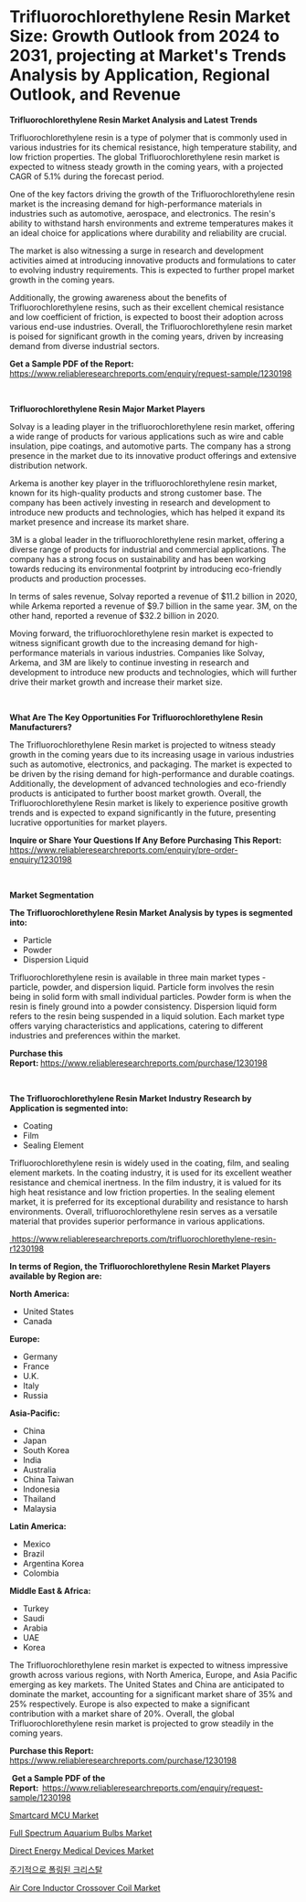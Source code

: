 <p><h1>Trifluorochlorethylene Resin Market Size: Growth Outlook from 2024 to 2031, projecting at Market's Trends Analysis by Application, Regional Outlook, and Revenue</h1></p><p><strong>Trifluorochlorethylene Resin Market Analysis and Latest Trends</strong></p>
<p><p>Trifluorochlorethylene resin is a type of polymer that is commonly used in various industries for its chemical resistance, high temperature stability, and low friction properties. The global Trifluorochlorethylene resin market is expected to witness steady growth in the coming years, with a projected CAGR of 5.1% during the forecast period.</p><p>One of the key factors driving the growth of the Trifluorochlorethylene resin market is the increasing demand for high-performance materials in industries such as automotive, aerospace, and electronics. The resin's ability to withstand harsh environments and extreme temperatures makes it an ideal choice for applications where durability and reliability are crucial.</p><p>The market is also witnessing a surge in research and development activities aimed at introducing innovative products and formulations to cater to evolving industry requirements. This is expected to further propel market growth in the coming years.</p><p>Additionally, the growing awareness about the benefits of Trifluorochlorethylene resins, such as their excellent chemical resistance and low coefficient of friction, is expected to boost their adoption across various end-use industries. Overall, the Trifluorochlorethylene resin market is poised for significant growth in the coming years, driven by increasing demand from diverse industrial sectors.</p></p>
<p><strong>Get a Sample PDF of the Report:&nbsp;</strong> <a href="https://www.reliableresearchreports.com/enquiry/request-sample/1230198">https://www.reliableresearchreports.com/enquiry/request-sample/1230198</a></p>
<p>&nbsp;</p>
<p><strong>Trifluorochlorethylene Resin Major Market Players</strong></p>
<p><p>Solvay is a leading player in the trifluorochlorethylene resin market, offering a wide range of products for various applications such as wire and cable insulation, pipe coatings, and automotive parts. The company has a strong presence in the market due to its innovative product offerings and extensive distribution network.</p><p>Arkema is another key player in the trifluorochlorethylene resin market, known for its high-quality products and strong customer base. The company has been actively investing in research and development to introduce new products and technologies, which has helped it expand its market presence and increase its market share.</p><p>3M is a global leader in the trifluorochlorethylene resin market, offering a diverse range of products for industrial and commercial applications. The company has a strong focus on sustainability and has been working towards reducing its environmental footprint by introducing eco-friendly products and production processes.</p><p>In terms of sales revenue, Solvay reported a revenue of $11.2 billion in 2020, while Arkema reported a revenue of $9.7 billion in the same year. 3M, on the other hand, reported a revenue of $32.2 billion in 2020.</p><p>Moving forward, the trifluorochlorethylene resin market is expected to witness significant growth due to the increasing demand for high-performance materials in various industries. Companies like Solvay, Arkema, and 3M are likely to continue investing in research and development to introduce new products and technologies, which will further drive their market growth and increase their market size.</p></p>
<p>&nbsp;</p>
<p><strong>What Are The Key Opportunities For Trifluorochlorethylene Resin Manufacturers?</strong></p>
<p><p>The Trifluorochlorethylene Resin market is projected to witness steady growth in the coming years due to its increasing usage in various industries such as automotive, electronics, and packaging. The market is expected to be driven by the rising demand for high-performance and durable coatings. Additionally, the development of advanced technologies and eco-friendly products is anticipated to further boost market growth. Overall, the Trifluorochlorethylene Resin market is likely to experience positive growth trends and is expected to expand significantly in the future, presenting lucrative opportunities for market players.</p></p>
<p><strong>Inquire or Share Your Questions If Any Before Purchasing This Report:</strong> <a href="https://www.reliableresearchreports.com/enquiry/pre-order-enquiry/1230198">https://www.reliableresearchreports.com/enquiry/pre-order-enquiry/1230198</a></p>
<p>&nbsp;</p>
<p><strong>Market Segmentation</strong></p>
<p><strong>The Trifluorochlorethylene Resin Market Analysis by types is segmented into:</strong></p>
<p><ul><li>Particle</li><li>Powder</li><li>Dispersion Liquid</li></ul></p>
<p><p>Trifluorochlorethylene resin is available in three main market types - particle, powder, and dispersion liquid. Particle form involves the resin being in solid form with small individual particles. Powder form is when the resin is finely ground into a powder consistency. Dispersion liquid form refers to the resin being suspended in a liquid solution. Each market type offers varying characteristics and applications, catering to different industries and preferences within the market.</p></p>
<p><strong>Purchase this Report:&nbsp;</strong><a href="https://www.reliableresearchreports.com/purchase/1230198">https://www.reliableresearchreports.com/purchase/1230198</a></p>
<p>&nbsp;</p>
<p><strong>The Trifluorochlorethylene Resin Market Industry Research by Application is segmented into:</strong></p>
<p><ul><li>Coating</li><li>Film</li><li>Sealing Element</li></ul></p>
<p><p>Trifluorochlorethylene resin is widely used in the coating, film, and sealing element markets. In the coating industry, it is used for its excellent weather resistance and chemical inertness. In the film industry, it is valued for its high heat resistance and low friction properties. In the sealing element market, it is preferred for its exceptional durability and resistance to harsh environments. Overall, trifluorochlorethylene resin serves as a versatile material that provides superior performance in various applications.</p></p>
<p><a href="https://www.reliableresearchreports.com/trifluorochlorethylene-resin-r1230198">&nbsp;https://www.reliableresearchreports.com/trifluorochlorethylene-resin-r1230198</a></p>
<p><strong>In terms of Region, the Trifluorochlorethylene Resin Market Players available by Region are:</strong></p>
<p>
    <p> <strong> North America: </strong>
        <ul>
            <li>United States</li>
            <li>Canada</li>
        </ul>
        </p> 
    <p> <strong> Europe: </strong>
        <ul>
            <li>Germany</li>
            <li>France</li>
            <li>U.K.</li>
            <li>Italy</li>
            <li>Russia</li>
        </ul>
        </p> 
    <p> <strong> Asia-Pacific: </strong>
        <ul>
            <li>China</li>
            <li>Japan</li>
            <li>South Korea</li>
            <li>India</li>
            <li>Australia</li>
            <li>China Taiwan</li>
            <li>Indonesia</li>
            <li>Thailand</li>
            <li>Malaysia</li>
        </ul>
        </p> 
    <p> <strong> Latin America: </strong>
        <ul>
            <li>Mexico</li>
            <li>Brazil</li>
            <li>Argentina Korea</li>
            <li>Colombia</li>
        </ul>
        </p> 
    <p> <strong> Middle East & Africa: </strong>
        <ul>
            <li>Turkey</li>
            <li>Saudi</li>
            <li>Arabia</li>
            <li>UAE</li>
            <li>Korea</li>
        </ul>
    </p>
    </p>
<p><p>The Trifluorochlorethylene resin market is expected to witness impressive growth across various regions, with North America, Europe, and Asia Pacific emerging as key markets. The United States and China are anticipated to dominate the market, accounting for a significant market share of 35% and 25% respectively. Europe is also expected to make a significant contribution with a market share of 20%. Overall, the global Trifluorochlorethylene resin market is projected to grow steadily in the coming years.</p></p>
<p><strong>Purchase this Report: </strong><a href="https://www.reliableresearchreports.com/purchase/1230198">https://www.reliableresearchreports.com/purchase/1230198</a></p>
<p>&nbsp;<strong>Get a Sample PDF of the Report:&nbsp;&nbsp;</strong><a href="https://www.reliableresearchreports.com/enquiry/request-sample/1230198">https://www.reliableresearchreports.com/enquiry/request-sample/1230198</a></p>
<p><strong></strong></p>
<p><p><a href="https://medium.com/@patriciahanson2013/smartcard-mcu-market-research-report-market-forecast-and-growth-prospects-with-a-steady-cagr-of-8-3-ee89b4c85973">Smartcard MCU Market</a></p><p><a href="https://github.com/obertPattersbG/Market-Research-Report-List-1/blob/main/full-spectrum-aquarium-bulbs-market.md">Full Spectrum Aquarium Bulbs Market</a></p><p><a href="https://issuu.com/reportprime-2/docs/direct-energy-medical-devices-market-size-2030.ppt">Direct Energy Medical Devices Market</a></p><p><a href="https://medium.com/@gabrielblanda5656/%EC%A3%BC%EA%B8%B0%EC%A0%81%EC%9C%BC%EB%A1%9C-poled-%EA%B2%B0%EC%A0%95%EC%B2%B4-%EC%8B%9C%EC%9E%A5-%EC%A1%B0%EC%82%AC-%EB%B0%8F-%EC%82%B0%EC%97%85-%EC%A7%84%ED%99%94-%EB%B0%8F-2031%EB%85%84%EA%B9%8C%EC%A7%80%EC%9D%98-%EC%98%88%EC%B8%A1-c6b29300c9a3">주기적으로 폴링된 크리스탈</a></p><p><a href="https://medium.com/@susanwest38/air-core-inductor-crossover-coil-market-trends-and-analysis-opportunities-and-challenges-for-0cef24a5643e">Air Core Inductor Crossover Coil Market</a></p></p>